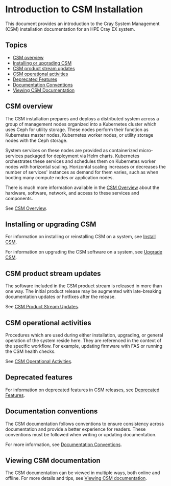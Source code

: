# Introduction to CSM Installation

This document provides an introduction to the Cray System Management (CSM) installation documentation
for an HPE Cray EX system.

## Topics

- [CSM overview](#csm-overview)
- [Installing or upgrading CSM](#installing-or-upgrading-csm)
- [CSM product stream updates](#csm-product-stream-updates)
- [CSM operational activities](#csm-operational-activities)
- [Deprecated Features](#deprecated-features)
- [Documentation Conventions](#documentation-conventions)
- [Viewing CSM Documentation](#viewing-csm-documentation)

## CSM overview

The CSM installation prepares and deploys a distributed system across a group of management
nodes organized into a Kubernetes cluster which uses Ceph for utility storage. These nodes
perform their function as Kubernetes master nodes, Kubernetes worker nodes, or utility storage
nodes with the Ceph storage.

System services on these nodes are provided as containerized micro-services packaged for deployment
via Helm charts. Kubernetes orchestrates these services and schedules them on Kubernetes worker
nodes with horizontal scaling. Horizontal scaling increases or decreases the number of services' instances as
demand for them varies, such as when booting many compute nodes or application nodes.

There is much more information available in the [CSM Overview](csm_overview.md) about the hardware,
software, network, and access to these services and components.

See [CSM Overview](csm_overview.md).

## Installing or upgrading CSM

For information on installing or reinstalling CSM on a system, see [Install CSM](../install/README.md).

For information on upgrading the CSM software on a system, see [Upgrade CSM](../upgrade/README.md).

## CSM product stream updates

The software included in the CSM product stream is released in more than one way. The initial product release may be augmented with late-breaking documentation updates or hotfixes after the release.

See [CSM Product Stream Updates](../update_product_stream/README.md).

## CSM operational activities

Procedures which are used during either installation, upgrading, or general operation of the system reside here. They are referenced in the context
of the specific workflow. For example, updating firmware with FAS or running the CSM health checks.

See [CSM Operational Activities](../operations/README.md).

## Deprecated features

For information on deprecated features in CSM releases, see [Deprecated Features](deprecated_features/README.md).

## Documentation conventions

The CSM documentation follows conventions to ensure consistency across documentation and provide a
better experience for readers. These conventions must be followed when writing or updating documentation.

For more information, see [Documentation Conventions](documentation_conventions.md).

## Viewing CSM documentation

The CSM documentation can be viewed in multiple ways, both online and offline. For
more details and tips, see [Viewing CSM documentation](viewing_csm_documentation.md).
